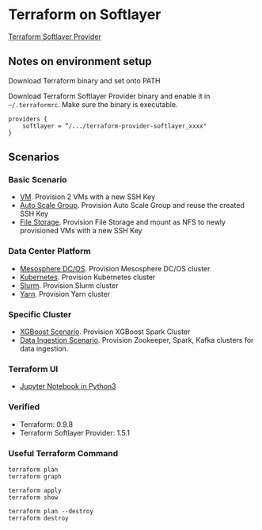# Terraform on Softlayer

[Terraform Softlayer Provider](https://github.com/softlayer/terraform-provider-softlayer)


## Notes on environment setup

Download Terraform binary and set onto PATH

Download Terraform Softlayer Provider binary and enable it in `~/.terraformrc`. Make sure the binary is executable. 

	providers {
    	softlayer = “/.../terraform-provider-softlayer_xxxx"
	}

## Scenarios

### Basic Scenario

* [VM](basic/sl_basic.tf). Provision 2 VMs with a new SSH Key
* [Auto Scale Group](asg/sl_asg.tf). Provision Auto Scale Group and reuse the created SSH Key
* [File Storage](basic_storage/sl_storage.tf). Provision File Storage and mount as NFS to newly provisioned VMs with a new SSH Key 
 
### Data Center Platform
* [Mesosphere DC/OS](dcos/README.md). Provision Mesosphere DC/OS cluster
* [Kubernetes](k8s/README.md). Provision Kubernetes cluster
* [Slurm](slurm/README.md). Provision Slurm cluster
* [Yarn](yarn/README.md). Provision Yarn cluster

### Specific Cluster
* [XGBoost Scenario](xgboost/README.md). Provision XGBoost Spark Cluster
* [Data Ingestion Scenario](ingest/README.md). Provision Zookeeper, Spark, Kafka clusters for data ingestion.

### Terraform UI

* [Jupyter Notebook in Python3](ui/Terraform_UI.ipynb)

### Verified

* Terraform: 0.9.8
* Terraform Softlayer Provider: 1.5.1


### Useful Terraform Command

	terraform plan
	terraform graph
	
	terraform apply
	terraform show
	
	terraform plan --destroy
	terraform destroy

